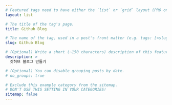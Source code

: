 ```yaml
---
# Featured tags need to have either the `list` or `grid` layout (PRO only).
layout: list

# The title of the tag's page.
title: Github Blog

# The name of the tag, used in a post's front matter (e.g. tags: [<slug>]).
slug: Github Blog

# (Optional) Write a short (~150 characters) description of this featured tag.
description: >
  깃허브 블로그 만들기

# (Optional) You can disable grouping posts by date.
# no_groups: true

# Exclude this example category from the sitemap.
# DON'T USE THIS SETTING IN YOUR CATEGORIES!
sitemap: false
---
```

